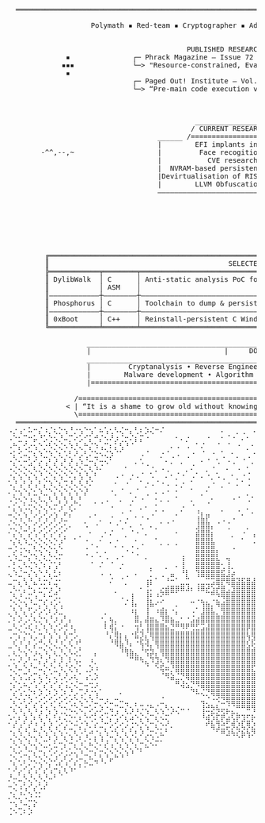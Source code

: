 <pre>
  ════════════════════════════════════════════════════════════════════════════════════════════════════════════════════════  

                    Polymath ▪ Red-team ▪ Cryptographer ▪ Adversarial-ML engineer ▪ Malware R&D


                                           PUBLISHED RESEARCH
              ▪               ┌─ Phrack Magazine – Issue 72    [UPCOMING]                            .-""""-
             ▪▪▪              └─> "Resource-constrained, Evasive C payloads"                        F    .-'  
              ▪                                                                                    F    J  
                              ┌─ Paged Out! Institute – Vol. 7 [UPCOMING]                         F    J      
                              └─> “Pre-main code execution via GCC constructors”                  I    I
                                                                                                  I     I  
                                                                                                   L    `. 
                                                                                                     L     `-._, 
                                             ___________________                                       `-.__.-'
                                            / CURRENT RESEARCH /
                                    ______ /==================/ ___________                    _________________________
                                    |        EFI implants in C            |                    |        LANGUAGES      |
        -^^,--,~                    |         Face recogition             |                    |_______________________|
                                    |           CVE research              | ================== | C, Assembly, Rust, Go,|
                                    |  NVRAM-based persistence mechanisms | <3 <3 <3 <3 <3 <3  |    .NET, Java, Go     |
                                    |Devirtualisation of RISC-V Type 2 VMs| ================== |_______________________|
                                    |        LLVM Obfuscation             |
                                    ———————————————————————————————————————
                                                                              |\      _,,,---,,_
                                                                        ZZZzz /,`.-'`'    -.  ;-;;,_
                                                                             |,4-  ) )-,_. ,\ (  `'-'
                                                                            '---''(_/--'  `-'\_)



         ╔════════════════════════════════════════════════════════════════════════════════════════════════════╗
         ║                                           SELECTED PROJECTS                                        ║
         ╠════════════╤════════╤══════════════════════════════════════════════════════════════════════════════╣
         ║ DylibWalk  │ C      │ Anti-static analysis PoC for runtime function retrieval for iOS malware      ║
         ║            │ ASM    │                                                                              ║
         ║————————————┼————————┼——————————————————————————————————————————————————————————————————————————————║
         ║ Phosphorus │ C      │ Toolchain to dump & persist implants inside NVRAM variables                  ║
         ║————————————┼————————┼——————————————————————————————————————————————————————————————————————————————║
         ║ 0xBoot     │ C++    │ Reinstall-persistent C Windows rootkit [Release soon :)]                     ║
         ╚════════════╧════════╧══════════════════════════════════════════════════════════════════════════════╝

                   ____________________________________________________________________________________   
                   |                                |     DOMAINS     |                               | 
                   ____________________________________________________________________________________
                   |         Cryptanalysis • Reverse Engineering • Exploitation • Vuln research       | 
                   |        Malware development • Algorithm Design • Graphical Design • Embedded dev  |
                   |==================================================================================|
  
                /========================================================================================\
              < | “It is a shame to grow old without knowing what you were capable of during your youth." | >
                \========================================================================================/
  ════════════════════════════════════════════════════════════════════════════════════════════════════════════════════════
⠠⡐⢠⠂⠥⠒⡌⠰⡈⢆⡑⢢⠘⡐⢢⠑⢢⠁⠦⢡⢂⠣⢌⠒⡄⢃⠆⡱⢌⠒⠌⠀⠀⠀⠀⠀⠀⠀⠀⠀⠀⠀⠄⠀⠀⡀⢀⠀⠠⠀⠠⠀⠀⠀⠀⠀⠀⠀⠣⢘⡐⢢⢡⠒⡌⠒⠤⢃⠜⡰⢈⠔⢢⠑⢢⠑⡌⠒⡌⠰⢌⠒⡰⢈⠒⢌⠢⡑⢢⠁⠎⠤⡑⢂⠆⡑⠢⢌
⠠⠑⣂⢉⠒⡥⠘⡡⢑⠢⡘⠤⡉⠔⡡⠊⡅⠚⡌⠢⠜⡰⢈⡒⠌⡆⡍⠐⠀⠀⠀⠀⠀⠂⠄⡐⠀⠀⠀⠐⠀⠀⠂⠈⠐⠀⠄⠂⠀⠂⠁⢀⠀⠠⢀⠀⠀⠀⡀⠀⠈⠢⢡⢊⠔⣉⠦⡁⢎⠰⡉⠆⡑⢊⠔⢃⠌⡱⢈⠣⡘⢄⠃⡡⠋⡄⢓⡈⢆⡉⠎⡰⢉⠆⡘⠡⢃⠌
⠠⠓⡄⢊⠔⢢⠑⡐⠣⡑⢌⠢⠱⡘⢄⠓⡌⠱⢠⡉⠆⡅⢣⠘⠈⠀⠀⠀⠀⠀⠀⠀⠄⠠⠀⠠⠀⠁⠌⠀⠀⠈⠀⠈⠀⠐⠀⡀⠂⠀⠐⠀⠂⠁⡀⠠⠁⠀⠀⠀⠀⠀⠀⠈⠘⡄⢢⠑⡌⢢⠑⡌⠱⡈⠜⡐⣊⠔⡡⢒⠡⢊⠔⡡⠓⡈⠦⠘⠤⡘⢢⠑⡌⢢⠑⡃⢎⡘
⠐⡅⢊⠤⡉⢆⠱⣈⠱⡈⢆⠡⡃⠜⡠⢃⠌⣑⠢⢌⡱⠈⠁⠀⠀⠀⠠⠈⠀⠀⡐⠈⢀⠠⠀⢀⠐⠀⠈⠀⠐⠀⢁⠀⠂⡀⠀⢀⠐⠠⠁⠈⠀⠀⠀⠀⠀⠡⠐⠀⠂⠀⠀⠀⠀⠀⠁⠊⠴⡁⢎⠰⢡⠘⢢⠑⡄⢊⠔⡡⢊⠔⡨⢐⠡⠜⡰⠉⢆⡑⠢⡑⣈⠆⡱⢈⠆⡘
⠐⡌⢂⠒⣡⠊⡔⢠⠃⡜⢠⠃⡜⢠⠱⣈⠒⡌⢒⠢⠁⠀⠀⠀⠀⠄⠡⢀⠀⠀⠀⠂⠄⠀⠄⠀⢀⠀⠂⠈⠀⠡⠀⠐⠠⠀⠈⠀⠄⠀⠂⠀⠠⠀⠀⠐⠈⠐⠀⠡⢀⠈⠀⠄⠀⠀⠀⠀⠐⡁⢎⡘⠤⡉⢆⠡⡘⠤⢃⠔⡡⢎⠰⢉⠢⠱⣀⠋⠤⢌⠱⡐⠄⢎⠰⡁⢎⠰
⠐⢌⠢⡑⢄⠣⢌⠢⡑⢌⠢⡑⢌⠢⡑⢄⠣⡘⠂⠀⠀⠀⠀⠁⠀⠀⢀⠀⡈⠄⠐⠠⠀⢀⠀⠄⠂⡀⠀⠄⠈⡀⠀⠂⠀⠐⠀⢁⠀⠁⠠⠈⠀⠀⡁⠀⠁⠀⠀⠀⠄⠀⠂⡀⠂⠌⡀⠁⠀⠈⠢⡘⠤⡑⢌⠢⠑⡌⢢⠘⡐⢢⠑⡌⢢⠑⠤⣉⠒⡌⢢⠡⡉⢆⠱⡐⢌⠱
⡈⢆⠱⡈⢆⠱⡈⢔⡈⢆⠱⣈⢂⠆⡱⢈⢆⠁⠀⠀⠀⠐⠈⠀⠌⠐⡀⠀⠐⢀⠀⠂⠁⠄⠈⠀⡐⠀⠂⠈⠄⠐⠠⠀⠁⠄⡈⠠⠀⠂⢀⠠⠁⠄⠀⢈⠀⠀⡀⠠⢀⠀⠄⢀⠈⠄⠀⡀⠂⠀⠀⠁⠆⢍⠢⣉⠒⡌⢄⠣⡘⢄⠣⡐⢡⠊⡔⢠⠃⠜⣀⠣⡘⢄⠣⡘⢠⢃
⠐⡌⠰⡁⢎⠰⡁⢆⡘⢄⠣⡐⢌⠢⡑⢌⠂⠀⠀⠀⠀⠁⢀⠈⠀⢀⠀⠌⠐⠀⠈⠐⠀⠂⠌⠀⡀⠀⠀⠠⠈⠀⠄⠈⠀⠂⠀⠐⠀⠈⡀⠠⠀⠈⢀⠀⠂⠀⡀⠀⢀⠀⠈⠀⠀⡀⠀⠄⠀⡁⠂⠀⠘⡄⠣⢄⠣⡘⢄⠊⡔⠌⢢⠉⢆⠱⣈⠤⣉⠒⡄⢣⠘⡄⢣⠘⡄⣊
⠂⡌⠱⡈⠆⠥⡘⠤⡈⢆⠱⡈⢆⠱⡈⠎⠀⠀⠀⠀⠈⠄⠀⠀⠂⡀⠀⠠⠀⠂⠐⠈⠀⡁⠀⠀⠀⠀⠄⠁⠀⠀⠀⠀⠀⢀⠀⠄⡀⠠⠀⠀⠠⠁⠀⠄⠀⠄⠠⠐⠀⠀⠀⠄⠀⠄⡁⠠⠐⠀⠂⠀⠀⠨⡑⢌⢂⠱⣈⠒⡌⡘⠤⣉⢂⠒⡄⡒⢄⠣⡘⠄⢣⠘⡄⠣⠔⢢
⠐⡨⠑⡌⣘⠢⡑⢢⠑⣈⠆⡱⢈⠦⡁⠀⠀⠄⠠⠐⠀⠀⠂⠀⡐⠀⠈⠀⠀⡁⠂⠐⠀⠀⠀⠀⢂⠀⠀⠠⠁⠀⠀⠀⠈⠀⠀⠐⠀⠀⠠⠀⠐⠀⠈⠀⠀⠀⠄⠐⠀⠌⠠⠀⠄⠀⡀⠀⠂⠐⡀⠁⠀⠀⠑⡌⢢⠑⡄⢣⠘⡄⢣⠐⡌⢒⡰⢁⠎⣐⠡⢊⠅⡒⢌⠱⡈⢆
⠁⢆⠱⡐⢢⠑⡌⢢⠑⡂⠜⣀⠣⠂⠀⠀⠀⠀⠀⠀⠈⠀⢀⠀⠄⠀⠂⠁⠀⠄⠠⠀⠀⠀⠌⠀⠀⢠⡀⠀⠀⠀⠄⠀⠀⠠⠀⠂⡀⠄⠀⠀⠄⠈⠀⠀⠄⠀⠀⠀⠂⠠⠀⠀⡐⠠⠀⠁⠐⠀⠀⠐⠀⡀⠀⠘⡄⢣⠘⡄⢣⠘⡄⢣⠐⡡⢂⠥⢊⢄⠣⢌⢂⠱⡈⢆⠱⣈
⢉⠢⢡⠘⣄⠊⡔⢡⠊⡜⢠⣁⠃⠀⠀⠀⠂⠁⡀⠀⠐⠀⡀⠠⠀⠂⠐⠠⠈⠀⠀⠀⢀⠁⠀⠀⠀⢰⣧⡟⠀⠀⢀⠀⠠⠀⠁⠀⠀⠀⠂⠁⠈⠀⠀⠄⠀⠀⠀⠀⠀⠠⢀⠁⠀⠀⠂⠈⠀⠠⠁⠀⠀⠀⠀⠀⠘⡄⢣⠘⡄⢣⠘⡄⢃⠆⡡⠘⣄⠊⡔⡈⢆⠡⢒⡈⢒⠤
⢂⡑⢢⠑⡄⡊⠔⡡⢊⠔⡡⢂⠄⠀⠀⠡⠀⠐⠀⠀⠁⠐⢀⠁⠄⠀⢂⠀⠄⡀⠁⠈⠀⠀⠀⠀⠀⣸⣿⣿⡄⠈⠀⢈⠀⠀⠀⡀⠀⠀⢀⠈⠀⠀⠀⠀⡀⠄⠀⠀⠀⠐⡀⠈⠀⠄⠁⡐⠈⠀⠄⠠⠀⠀⠀⠀⠀⡜⢠⢃⠜⡠⠑⡌⢢⠘⡄⠣⢄⠣⡐⢡⠊⡔⢡⠘⡌⠒
⠂⡌⢢⠉⡔⢡⠊⡔⢡⠊⡔⡁⠀⠀⡀⠀⠂⠀⢀⠂⠌⠀⠀⡀⠈⠐⠀⠄⠀⠀⠀⠀⠀⠂⠀⠀⠀⣾⣿⣿⡆⠀⠀⠀⡀⠀⠐⠀⢠⠀⠂⢀⠀⠀⠀⠀⠄⠐⠀⡁⢀⠀⠀⠁⠀⠀⠂⢀⠐⠈⡀⠐⠀⠈⠀⠀⠀⡜⢠⠊⡔⢡⠃⡜⠠⢃⠌⡑⢢⠡⡘⢄⠣⠌⢢⠡⠌⢣
⠐⡌⢆⠱⣈⠢⡑⢌⠢⡑⡰⠁⠀⠁⠀⠐⢀⠀⠂⠀⠄⠐⠀⠀⠀⠂⢀⠀⠀⠁⡀⢀⠀⡀⠀⠀⠀⣿⣿⣿⣧⠀⠀⠀⠀⠀⠁⠀⠠⡇⠀⠀⠀⠀⣇⠀⠂⠀⠀⠀⠈⡄⠀⢀⠂⠀⠐⠀⠠⠀⡀⠀⠌⠀⠄⠀⠀⢈⠆⡱⢈⠆⡱⢈⠱⡈⠜⡠⠃⢆⠱⡈⢆⡉⢆⠱⡘⠤
⠒⡨⢐⠢⡄⠣⢌⠢⡑⢢⠑⠀⠀⠀⠀⠐⠀⢈⠀⡀⠀⠁⠈⠠⢈⠐⠀⠀⠀⠀⠀⠀⠀⠀⠀⠀⠀⣿⣿⣿⣿⡄⠀⠀⠐⠀⠀⠀⠀⣿⠀⠠⠀⠀⣯⠀⠀⠀⠀⠀⠀⡇⠀⠀⠄⠈⢀⠐⠀⠀⠄⠀⠀⠀⠀⠈⠀⠀⡎⠰⡁⢎⠰⣁⠲⡁⢎⠰⡁⢎⠰⣁⠢⡘⢄⠣⡘⡰
⢂⠱⣈⠒⡌⠱⡈⢆⡑⠢⠍⠀⠀⠀⠀⠈⠐⠀⠂⠠⠀⠠⠐⠀⠀⠈⠀⠄⠀⠀⠀⠀⠀⠀⢰⠀⠀⣿⣿⣿⣿⣇⠀⢤⠀⠀⠀⠀⠀⢸⣟⡀⠀⠀⣿⣆⠀⠈⠀⠀⠀⢟⡀⠀⠠⠀⠀⡀⠀⠂⠀⠂⠀⠀⢂⠀⠀⠀⡜⢡⠘⠤⡁⢆⠡⡘⢄⠣⡘⢄⠣⢄⠱⡈⢆⠱⢠⠑
⠄⡃⢄⠣⢌⠱⡈⠆⡌⢡⠃⠀⠀⠀⠀⠀⠈⠀⠌⠀⠈⠀⡐⠀⠀⠀⠀⠀⡀⠀⠀⡀⠀⠄⢸⠀⠀⣿⣿⣿⣿⣿⢂⢸⡀⠀⠀⠀⠀⠘⣿⣜⡄⠀⣿⣯⡄⣀⠀⠀⠀⠺⠅⠀⠐⠀⠀⠀⠁⠀⠠⠀⠁⠄⠀⠀⠀⠀⡜⢠⠋⡔⢡⠊⡔⢡⠊⡔⠡⢊⠔⢊⠰⡁⢎⠰⠁⢎
⢄⠱⣈⠒⡌⢢⠑⡘⡄⣃⠆⠀⠀⠀⠀⠀⠀⠀⠠⠀⠄⠀⠀⢀⠀⠄⠀⠀⡁⠀⢀⠀⣤⠀⠘⡇⠀⢹⣿⣿⣿⣿⣯⣸⡴⠀⠀⠀⠀⢀⣻⣿⣬⣂⡋⢁⣤⢤⢶⣶⣤⣰⣶⠀⠀⠄⢀⠐⠀⠄⠁⡀⠠⠀⠀⠌⠀⠐⡘⡄⢣⠘⡄⢣⠘⡄⢃⠌⡱⢈⠜⡠⢃⠜⡠⢃⠍⢢
⣀⠒⡄⢣⠘⣄⢃⡒⡌⣐⠂⠀⠀⠀⠀⠀⠀⠀⠀⠀⠌⠀⠈⡀⠀⠀⠀⢰⡆⠁⠀⠘⠒⠁⣀⣉⠀⢀⣀⣉⣩⣿⡟⢿⣿⣽⣯⣿⣼⣿⣿⣿⠿⢀⡿⡹⠊⠋⠉⠁⠀⠈⠛⠄⢀⠀⠂⢀⠀⠂⠀⠀⠐⠀⠀⡀⠂⠠⡑⢌⠢⡑⢌⠢⡑⢌⠢⡘⢄⠃⣆⠱⡈⠆⡱⢈⡌⡡
⢀⠣⠌⡄⠓⡄⣂⠒⡰⢈⠆⠀⠀⠀⠀⠀⠀⠀⠀⠀⠀⡀⠀⠀⠀⠀⠂⢨⠄⠀⣔⣾⣿⡿⠿⠼⠆⠸⠿⣞⣱⡞⣿⣠⣹⣿⣿⣿⣿⣿⣿⡟⠰⢫⠗⡐⠀⠀⠀⠀⢄⠀⣶⣤⡀⠀⠀⠂⠀⠀⠀⠀⠐⠀⠀⠀⠀⠀⡱⢈⡔⠡⢊⠤⡑⢌⠢⡑⠌⡒⢠⢃⡘⠤⡑⢌⠰⢡
⢀⠣⡘⠠⢍⠰⣀⢃⠒⡩⠄⠀⠀⠀⠀⠀⠀⠀⠀⠀⠀⠀⠠⢀⢸⠀⠀⢸⡃⠘⢊⠉⠀⠀⠀⠀⠀⢀⡀⠀⢉⡙⠻⣿⣿⣿⣿⣿⣿⣿⣯⣀⣷⣏⡌⠀⠠⠀⠀⠀⢈⠀⣸⣿⣿⠄⠀⠀⠀⠀⡀⠄⠀⠀⠀⠀⠀⠀⣑⠢⣐⠡⢊⠔⢌⠢⡑⢄⠣⡘⢄⠢⡘⠤⡑⢌⡑⢢
⠠⡑⢌⠱⣈⠒⡄⢣⠘⡔⢡⠀⠀⠀⠀⠀⠀⠀⠀⠀⠀⠀⠀⠂⠸⠆⠀⢸⠷⠊⢁⠀⠀⠄⠀⠀⠉⡀⢹⣷⡄⠻⣾⣿⣿⣿⣿⣿⣿⣿⣿⣿⣿⣿⣧⣿⡀⠁⠀⠄⢁⣴⣿⡿⢻⠀⠀⠀⠀⠀⠀⠀⠀⠄⠀⠀⠀⠀⢢⠑⡄⠣⢌⡘⢄⠣⡘⢄⠃⡜⠠⢃⠜⡠⢑⠢⡘⠤
⢄⠱⡈⢆⢡⠊⡔⠡⢃⠜⠤⡀⠀⠀⠀⠀⠀⠀⠀⠄⠀⠀⠀⠀⠘⣇⠀⢸⠀⠘⣿⣇⠈⠆⠀⠀⢐⠀⣼⣿⣷⣄⣹⣿⣿⣿⣿⣿⣿⣿⣿⣿⣿⣿⣿⣿⣿⠿⠶⣾⡿⠿⠟⣡⣾⡀⠀⠀⠀⠠⠀⢀⠀⠀⠀⠀⢀⠠⢅⠪⡐⢅⠢⡘⢄⠣⡘⢄⠣⢌⠱⡈⢆⠱⡈⢆⠱⢌
⠄⡃⠜⡠⢂⠣⢌⠱⡈⠜⡰⢁⠆⠀⠀⠀⠀⠀⠈⡄⢳⡄⠀⠀⠀⠿⡄⢾⣿⣦⣘⠿⣷⣤⣁⣈⣴⣾⣿⢿⣿⣿⣿⣿⣿⣿⣿⣿⣿⣿⣿⣿⣿⣿⣿⣿⣿⣷⣶⣶⣶⣷⣾⣿⣿⠀⠀⠀⠠⢀⠀⠀⠀⠀⠀⠀⠤⢃⡌⢢⠑⡌⢢⠑⡌⢢⠑⡌⠒⡌⢢⠑⡌⢂⠅⡊⢔⠨
⠤⠑⢌⡐⠣⡘⠄⢣⠘⡌⠔⡩⠘⡄⠀⠀⠀⠀⠀⢃⢻⣆⠈⠀⠀⣹⣡⢸⣿⣿⣿⣷⣬⣉⣙⣋⣩⣥⣴⣾⣿⣿⣿⣿⣿⣿⣿⡟⣿⣿⣿⣿⣿⣿⣿⣿⣿⣿⣿⣿⣿⣿⣿⣿⣿⠀⠀⠀⠀⠀⠈⠀⠀⠀⢀⡘⢢⢡⠘⡄⢣⠐⢢⠑⡈⢆⠒⢌⡑⢌⠢⡑⡈⠆⡌⠱⣈⠒
⠠⢉⠆⡌⠱⡠⢉⠆⡱⢈⠆⡱⢉⠔⡀⠀⠀⠀⠀⠈⢆⣻⡇⣆⠈⠷⣜⣆⢻⣿⣿⣿⣿⣿⣿⣿⣿⣿⣿⣿⣿⣿⣿⣿⣿⣿⣿⢳⣻⣿⣿⣿⣿⣿⣿⣿⣿⣿⣿⣿⣿⣿⣿⣿⣿⠀⠀⠀⠀⠀⢀⠀⠀⠀⡄⣊⠔⣂⠣⠘⠤⡉⢆⢡⠱⡈⠜⡠⠒⡌⠒⠤⡑⢌⡐⠣⢄⠩
⣀⠣⡘⢠⠃⡔⣉⠢⡑⢌⡘⢄⠣⡘⡁⠀⠀⠀⠀⠀⠈⠻⣷⡘⠆⠈⢳⠺⡄⢻⣿⣿⣿⣿⣿⣿⣿⣿⣿⣿⣿⣿⣿⣿⣿⣿⣿⣣⢗⣻⣿⣿⣿⣿⣿⣿⣿⣿⣿⣿⣿⣿⣿⣿⡟⠀⠀⠔⠀⠀⠀⠀⠀⠰⢐⠡⢊⢄⠣⡉⢆⠱⡈⢆⠢⡑⠬⡐⡡⠌⡑⢢⠁⠆⡌⠱⣈⠱
⡀⢆⡑⢢⠑⡰⢄⠱⡈⢆⡘⢄⠣⢔⡁⠀⠀⡄⠀⠀⠀⠀⠘⢻⣷⣄⠈⢫⡽⡄⢻⣿⣿⣿⣿⣿⣿⣿⣿⣿⣿⣿⣿⣿⣿⣿⣿⣿⣿⣤⣿⣷⣿⣿⣿⣿⣿⣿⣿⣿⣿⣿⣿⣿⠗⠀⠀⠀⠀⠀⠀⠀⠀⡱⢈⡒⠩⢄⠱⡈⢆⠡⡘⠤⡑⠌⢢⠑⡰⢡⠑⢢⠉⡜⢠⠃⡄⢣
⠐⡂⠜⡠⢃⠒⡌⡰⢁⠆⡸⢀⠇⢢⠄⠀⠰⡀⠀⠀⠀⠀⠀⠀⠉⠛⠳⣄⠹⣹⢆⠹⣿⣿⣿⣿⣿⣿⣿⣿⣿⣿⣿⣿⣿⣿⣿⣿⣿⣿⣿⣿⣿⣿⣿⣿⣿⣿⣿⣿⣿⣿⣿⣿⣆⠀⠀⠀⠀⠀⠁⠀⠀⡔⠡⢌⠱⡈⢆⠱⡈⢆⠑⡢⢡⢉⠆⡱⢀⠣⡘⢄⠣⢌⠢⡑⢌⠢
⠡⡘⠤⠑⡌⠒⠤⡑⠌⣂⠱⡈⢎⢢⠁⢀⡱⠰⠀⠀⠀⠀⠀⠀⠀⠀⠀⠈⠀⠑⢯⠶⡘⣿⣿⣿⣿⣿⣿⣿⣿⣿⣿⣿⣿⣿⣿⣿⣏⣡⣴⣶⣶⣿⣿⣿⣿⣿⣿⣿⣿⣿⣿⣿⠈⠀⠀⠀⠀⠀⠀⠀⠀⡰⢉⠆⡱⢈⠆⠱⡐⢌⠢⡑⠢⠌⡆⠱⡈⢆⠱⣈⠒⡄⢣⠘⡠⢃
⠐⡌⢢⢉⡔⡉⢆⠱⡈⢄⢃⠜⡠⢆⠁⢠⢂⡱⠀⠀⠀⠀⠀⠀⠀⠀⠀⠀⠀⠀⠈⠻⣵⣈⡙⢿⣿⣿⣿⣿⣿⣿⣿⣿⣿⣿⣿⣿⣿⣿⣿⣿⣿⣿⣿⣿⣿⣿⣿⣿⣿⣿⡿⠃⠀⠀⠀⠀⠀⠀⠀⠀⠀⡑⢢⠘⡄⢣⢈⠱⡈⢆⠱⣈⠱⡘⢄⠣⡑⢌⠒⡠⠑⡌⢢⠑⡄⢣
⠐⡌⢂⠦⡐⢡⠊⡔⢡⠊⡔⢨⡐⢌⠒⠤⢒⡰⠀⠀⠀⠀⠀⠀⠀⠀⠀⠀⠀⠀⠀⠀⠀⠛⢼⣢⡙⠻⣿⣿⣿⣿⣿⣿⣿⣿⣿⣿⣿⣿⣿⣿⣿⣿⣿⣿⣿⣿⣿⣿⡿⠋⠀⠀⠀⠀⠈⠀⠀⠀⡀⢄⠀⢑⡂⢣⠘⠤⡈⢆⠱⡈⠔⡠⢃⠜⡠⢃⠜⡠⢊⠅⠣⢌⠡⢊⠔⡡
⠈⡔⢡⢂⡑⠆⡱⢈⠆⡱⢈⠆⡘⡠⢉⠜⡐⢢⠁⠀⠀⠀⠄⠀⠀⠀⠀⠀⠀⠀⠀⠀⠀⠀⠀⠀⠙⠧⢌⡙⢿⣿⣿⣿⣿⣿⣿⣿⣿⣿⣿⣿⣿⣿⣿⣿⣿⣿⠟⠉⠀⠀⠀⠀⠀⠀⠀⢀⠀⠤⡑⢊⠔⢢⡘⢄⠣⢌⠱⣀⠣⡘⠰⣁⠣⣈⠱⠈⢆⠱⡈⢌⠱⡈⢆⠣⡘⠔
⠐⡌⢂⠆⡱⢈⠔⡡⢊⠔⡡⢊⠔⡑⢌⠢⠱⣈⠒⡰⣀⠒⠤⣀⠀⡀⠀⠀⠀⠀⣈⠀⠀⠀⠀⠀⠀⠀⢤⡈⠐⠪⣙⢿⣿⣿⣿⣿⣿⣿⣿⣿⣿⣿⣿⠿⠛⣠⠂⠀⠀⠀⠀⠀⡄⠀⠀⠀⠀⢆⡱⢨⠘⡄⠲⣈⠒⡌⠒⡄⠣⢌⠱⠠⡑⡄⢣⠉⢆⠢⡑⢌⢂⠱⡈⢆⠱⣈
⠐⡌⢢⠘⡄⢣⢘⠰⡈⢆⠑⠢⢌⡑⢌⠒⡡⢂⡱⠐⢤⢉⠒⡌⢢⢡⠩⢌⠓⡌⢄⠣⢢⡐⠤⠠⠀⠀⢸⣚⡳⢧⡤⣌⡈⠛⠛⠿⢻⢟⠿⠿⠟⢋⣡⢴⡛⢶⠀⠀⠐⠂⠥⡉⠄⠀⠀⠀⠘⢠⠢⡑⡌⠰⢃⠄⠣⢌⠱⣈⠒⡌⢒⡡⡘⠤⡁⠎⡄⢃⠜⡠⢊⠔⡡⢊⠔⢢
⢂⠌⡄⢣⠘⡄⢎⠰⡁⠎⡌⡑⠢⠌⡄⠣⠔⡃⢔⠩⡐⢊⠔⡌⣡⠢⡑⢌⠒⡌⢌⡒⠁⠈⠀⠀⠀⠀⠸⣴⢫⡗⡾⣡⢏⡷⢲⠖⡦⣴⠲⣖⣺⠹⣖⡣⣟⠾⠀⠀⠀⠀⢂⠵⡁⠀⠀⠀⡘⢄⠣⡐⢌⠱⡈⢌⠣⢌⠒⡄⢣⠘⡄⢢⠑⠤⡑⢌⠰⡁⢆⠱⣈⠢⡑⢌⠚⠤
⠂⡜⢠⠃⡜⠰⢈⠆⡱⢈⠔⡨⠑⠬⡐⠱⡈⡔⣈⠒⡡⢊⠔⡨⢐⠢⡑⢌⠒⡌⠢⠜⡀⠀⠀⠀⠀⠀⠀⠞⣧⢻⠵⣋⢾⡱⣏⢿⡱⣎⡳⣝⢮⡻⠵⠋⠈⠀⠀⠀⠀⠀⢉⡒⡀⠀⠀⠀⠱⡈⢆⠱⡈⢆⡑⠢⡑⠢⡑⠌⢢⠑⡌⢢⠑⢢⠑⡌⡑⢌⢂⠒⡄⢃⠜⡠⣉⠒
⠐⡄⢣⠘⡄⠓⡌⢢⠑⡌⢢⠡⡉⢆⠡⢃⠴⠐⡄⢣⠐⢣⠘⡄⢃⠆⡱⢈⡒⠌⣅⠃⠀⠀⠀⠀⠀⠀⠀⠀⠈⠋⠿⣱⢧⡝⣮⢧⡻⠜⠓⠉⠀⠀⠀⠀⠀⠀⠀⠀⠀⠀⠀⠒⡄⠀⠀⢠⠓⡘⡄⢣⠘⠤⣈⠱⡈⣑⠨⡘⢄⠣⠘⠤⣉⠢⡑⠤⡑⢌⠢⡑⢌⡂⢎⡐⠤⣉
⠐⡌⢢⠑⡌⠱⡈⠤⠃⡜⣀⠣⣘⠠⢃⠌⡂⢇⠸⢠⠉⢆⠱⡈⢆⠱⣀⠣⡘⠬⠄⠀⠀⠀⠀⠀⠀⠀⠀⠀⠀⠀⠀⠀⠀⠈⠁⠈⠀⠀⠀⠀⠀⠀⠀⠀⠀⠀⠀⠀⠀⠀⠀⠀⠀⠀⠁⠂⠉⠔⣈⠆⣉⠒⡄⠣⠔⡠⢃⠜⡠⢃⠍⡔⠄⢣⠘⠤⡑⢌⠢⡁⢆⡘⠤⡘⢰⠠
⠐⡌⢂⠱⣈⠱⣈⠒⡡⢒⠠⢃⠄⠣⢌⠢⣉⠢⣁⠣⡘⢄⠣⡘⢄⠣⡄⠓⠈⠁⠀⠀⠀⠀⠀⠀⠀⠀⠀⠀⠀⠀⠀⠀⠀⠀⠀⠀⠀⠀⠀⠀⠀⠀⠀⠀⠀⠀⠀⠀⠀⠀⠀⠀⠀⠀⠀⠀⠀⠀⠀⠊⠔⠣⢌⡑⡊⠔⣡⠊⡔⢡⠊⠤⡙⠠⢍⠒⢌⠢⠑⡌⢢⠘⠤⡑⢢⠑
⠐⢌⠡⠒⡄⠣⢄⠣⡐⢡⠊⡔⢊⠱⣈⠒⣄⠃⢆⠱⣈⠦⠱⠘⠈⠀⠀⠀⠀⠀⠀⠀⠀⠀⠀⠀⠀⠀⠀⠀⠀⠀⠀⠀⠀⠀⠀⠀⠀⠀⠀⠀⠀⠀⠀⠀⠀⠀⠀⠀⠀⠀⠀⠀⠀⠀⠀⠀⠀⠀⠀⠀⠀⠀⠀⠁⠘⠸⢠⠑⡌⢢⠉⣆⠩⡑⠬⡘⢄⠣⡑⢄⠣⡘⠤⡑⢢⢉
⠈⢆⠡⢃⠌⡑⢢⠑⡌⠡⢎⠰⡁⠎⡄⡓⠤⠙⠈⠂⠁⠀⠀⠀⠀⠀⠀⠀⠀⠀⠀⠀⠀⠀⠀⠀⠀⠀⠀⠀⠀⠀⠀⠀⠀⠀⠀⠀⠀⠀⠀⠀⠀⠀⠀⠀⠀⠀⠀⠀⠀⠀⠀⠀⠀⠀⠀⠀⠀⠀⠀⠀⠀⠀⠀⠀⠀⠀⠀⠈⠐⠁⠚⠤⡑⡌⠱⡈⢆⠱⡈⢆⠱⡈⢆⠱⡈⢆
⢁⠊⡔⡁⢎⠰⡁⢎⠰⡉⢆⠣⠘⠁⠀⠀⠀⠀⠀⠀⠀⠀⠀⠀⠀⠀⠀⠀⠀⠀⠀⠀⠀⠀⠀⠀⠀⠀⠀⠀⠀⠀⠀⠀⠀⠀⠀⠀⠀⠀⠀⠀⠀⠀⠀⠀⠀⠀⠀⠀⠀⠀⠀⠀⠀⠀⠀⠀⠀⠀⠀⠀⠀⠀⠀⠀⠀⠀⠀⠀⠀⠀⠀⠀⠀⠈⠑⢌⢢⡁⠇⣌⠂⡅⢊⠤⡑⢌
⠌⡒⠤⡑⢌⠢⡑⢌⠒⠁⠀⠀⠀⠀⠀⠀⠀⠀⠀⠀⠀⠀⠀⠀⠀⠀⠀⠀⠀⠀⠀⠀⠀⠀⠀⠀⠀⠀⠀⠀⠀⠀⠀⠀⠀⠀⠀⠀⠀⠀⠀⠀⠀⠀⠀⠀⠀⠀⠀⠀⠀⠀⠀⠀⠀⠀⠀⠀⠀⠀⠀⠀⠀⠀⠀⠀⠀⠀⠀⠀⠀⠀⠀⠀⠀⠀⠀⠀⠀⠘⡌⢄⠣⠜⡠⢆⠱⣈
⠒⢌⠰⢡⠊⡔⠡⠎⠀⠀⠀⠀⠀⠀⠀⠀⠀⠀⠀⠀⠀⠀⠀⠀⠀⠀⠀⠀⠀⠀⠀⠀⠀⠀⠀⠀⠀⠀⠀⠀⠀⠀⠀⠀⠀⠀⠀⠀⠀⠀⠀⠀⠀⠀⠀⠀⠀⠀⠀⠀⠀⠀⠀⠀⠀⠀⠀⠀⠀⠀⠀⠀⠀⠀⠀⠀⠀⠀⠀⠀⠀⠀⠀⠀⠀⠀⠀⠀⠀⠀⠈⢆⡑⢊⠔⢢⠑⠤
⡈⢆⡘⢂⠱⠨⠅⠀⠀⠀⠀⠀⠀⠀⠀⠀⠀⠀⠀⠀⠀⠀⠀⠀⠀⠀⠀⠀⠀⠀⠀⠀⠀⠀⠀⠀⠀⠀⠀⠀⠀⠀⠀⠀⠀⠀⠀⠀⠀⠀⠀⠀⠀⠀⠀⠀⠀⠀⠀⠀⠀⠀⠀⠀⠀⠀⠀⠀⠀⠀⠀⠀⠀⠀⠀⠀⠀⠀⠀⠀⠀⠀⠀⠀⠀⠀⠀⠀⠀⠀⠀⠀⢌⡡⢊⠆⣉⠒
⠐⢢⠘⠤⡉⡕⠀⠀⠀⠀⠀⠀⠀⠀⠀⠀⠀⠀⠀⠀⠀⠀⠀⠀⠀⠀⠀⠀⠀⠀⠀⠀⠀⠀⠀⠀⠀⠀⠀⠀⠀⠀⠀⠀⠀⠀⠀⠀⠀⠀⠀⠀⠀⠀⠀⠀⠀⠀⠀⠀⠀⠀⠀⠀⠀⠀⠀⠀⠀⠀⠀⠀⠀⠀⠀⠀⠀⠀⠀⠀⠀⠀⠀⠀⠀⠀⠀⠀⠀⠀⠀⠀⠀⠢⢅⡊⠤⣉
⢈⠢⢉⠆⡱⠀⠀⠀⠀⠀⠀⠀⠀⠀⠀⠀⠀⠀⠀⠀⠀⠀⠀⠀⠀⠀⠀⠀⠀⠀⠀⠀⠀⠀⠀⠀⠀⠀⠀⠀⠀⠀⠀⠀⠀⠀⠀⠀⠀⠀⠀⠀⠀⠀⠀⠀⠀⠀⠀⠀⠀⠀⠀⠀⠀⠀⠀⠀⠀⠀⠀⠀⠀⠀⠀⠀⠀⠀⠀⠀⠀⠀⠀⠀⠀⠀⠀⠀⠀⠀⠀⠀⠀⠀⠒⡌⠱⡠
</pre>
